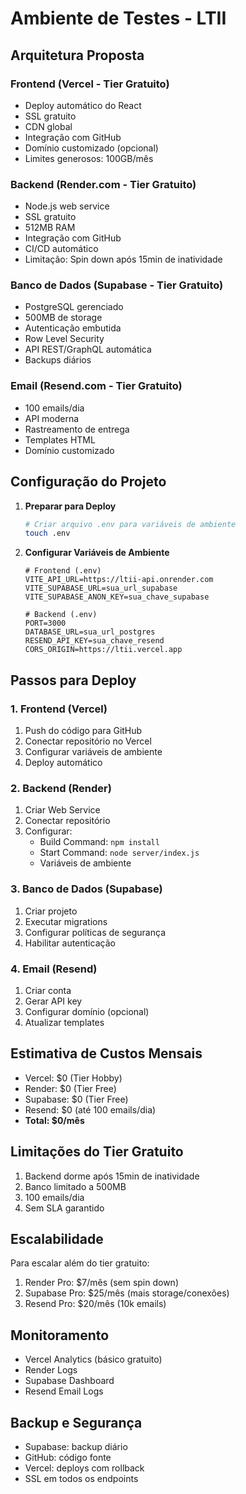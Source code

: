 # Ambiente de Testes - LTII

## Arquitetura Proposta

### Frontend (Vercel - Tier Gratuito)
- Deploy automático do React
- SSL gratuito
- CDN global
- Integração com GitHub
- Domínio customizado (opcional)
- Limites generosos: 100GB/mês

### Backend (Render.com - Tier Gratuito)
- Node.js web service
- SSL gratuito
- 512MB RAM
- Integração com GitHub
- CI/CD automático
- Limitação: Spin down após 15min de inatividade

### Banco de Dados (Supabase - Tier Gratuito)
- PostgreSQL gerenciado
- 500MB de storage
- Autenticação embutida
- Row Level Security
- API REST/GraphQL automática
- Backups diários

### Email (Resend.com - Tier Gratuito)
- 100 emails/dia
- API moderna
- Rastreamento de entrega
- Templates HTML
- Domínio customizado

## Configuração do Projeto

1. **Preparar para Deploy**
   ```bash
   # Criar arquivo .env para variáveis de ambiente
   touch .env
   ```

2. **Configurar Variáveis de Ambiente**
   ```env
   # Frontend (.env)
   VITE_API_URL=https://ltii-api.onrender.com
   VITE_SUPABASE_URL=sua_url_supabase
   VITE_SUPABASE_ANON_KEY=sua_chave_supabase

   # Backend (.env)
   PORT=3000
   DATABASE_URL=sua_url_postgres
   RESEND_API_KEY=sua_chave_resend
   CORS_ORIGIN=https://ltii.vercel.app
   ```

## Passos para Deploy

### 1. Frontend (Vercel)
1. Push do código para GitHub
2. Conectar repositório no Vercel
3. Configurar variáveis de ambiente
4. Deploy automático

### 2. Backend (Render)
1. Criar Web Service
2. Conectar repositório
3. Configurar:
   - Build Command: `npm install`
   - Start Command: `node server/index.js`
   - Variáveis de ambiente

### 3. Banco de Dados (Supabase)
1. Criar projeto
2. Executar migrations
3. Configurar políticas de segurança
4. Habilitar autenticação

### 4. Email (Resend)
1. Criar conta
2. Gerar API key
3. Configurar domínio (opcional)
4. Atualizar templates

## Estimativa de Custos Mensais
- Vercel: $0 (Tier Hobby)
- Render: $0 (Tier Free)
- Supabase: $0 (Tier Free)
- Resend: $0 (até 100 emails/dia)
- **Total: $0/mês**

## Limitações do Tier Gratuito
1. Backend dorme após 15min de inatividade
2. Banco limitado a 500MB
3. 100 emails/dia
4. Sem SLA garantido

## Escalabilidade
Para escalar além do tier gratuito:
1. Render Pro: $7/mês (sem spin down)
2. Supabase Pro: $25/mês (mais storage/conexões)
3. Resend Pro: $20/mês (10k emails)

## Monitoramento
- Vercel Analytics (básico gratuito)
- Render Logs
- Supabase Dashboard
- Resend Email Logs

## Backup e Segurança
- Supabase: backup diário
- GitHub: código fonte
- Vercel: deploys com rollback
- SSL em todos os endpoints
